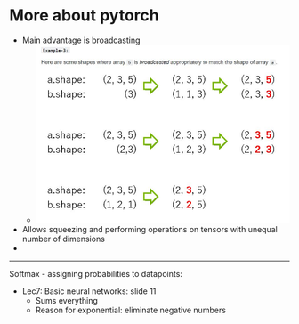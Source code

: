 # More about pytorch

- Main advantage is broadcasting
    - ![broadcasting example](./images/broadcasting_example.JPG)
- Allows squeezing and performing operations on tensors with
unequal number of dimensions
- 

---
Softmax - assigning probabilities to datapoints:

- Lec7: Basic neural networks: slide 11
    - Sums everything 
    - Reason for exponential: eliminate negative numbers
    